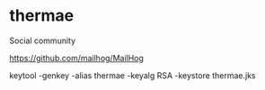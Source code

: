 # thermae
Social community

https://github.com/mailhog/MailHog

keytool -genkey -alias thermae -keyalg RSA -keystore thermae.jks